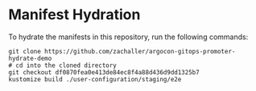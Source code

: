 # Manifest Hydration

To hydrate the manifests in this repository, run the following commands:

```shell
git clone https://github.com/zachaller/argocon-gitops-promoter-hydrate-demo
# cd into the cloned directory
git checkout df0870fea0e413de84ec8f4a88d436d9dd1325b7
kustomize build ./user-configuration/staging/e2e
```
